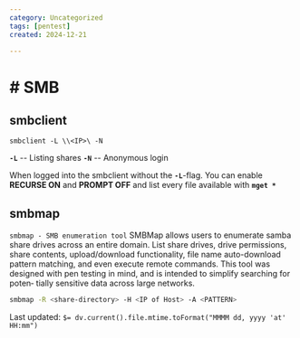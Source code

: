 ```yaml
---
category: Uncategorized
tags: [pentest]
created: 2024-12-21

---
```

# # SMB
## smbclient
````basb
smbclient -L \\<IP>\ -N
````
**`-L`** -- Listing shares
**`-N`** -- Anonymous login

When logged into the smbclient without the **`-L`**-flag. You can enable **RECURSE ON** and **PROMPT OFF** and list every file available with **`mget *`** 

## smbmap
`smbmap - SMB enumeration tool`
SMBMap  allows  users to enumerate samba share drives across an entire domain. List share drives, drive permissions, share contents, upload/download functionality, file
name auto-download pattern matching, and even execute remote commands. This tool was designed with pen testing in mind, and is intended to simplify searching for poten‐
tially sensitive data across large networks.

````bash
smbmap -R <share-directory> -H <IP of Host> -A <PATTERN>
````


Last updated: `$= dv.current().file.mtime.toFormat("MMMM dd, yyyy 'at' HH:mm")`
